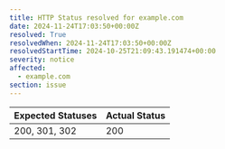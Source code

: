 ```yaml
---
title: HTTP Status resolved for example.com
date: 2024-11-24T17:03:50+00:00Z
resolved: True
resolvedWhen: 2024-11-24T17:03:50+00:00Z
resolvedStartTime: 2024-10-25T21:09:43.191474+00:00
severity: notice
affected:
  - example.com
section: issue
---
```


| Expected Statuses | Actual Status  |
|-------------------|----------------|
| 200, 301, 302 | 200 |
